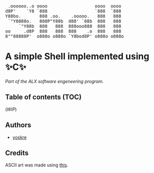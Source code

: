 <pre>
 .oooooo..o oooo                  oooo  oooo  
d8P'    `Y8 `888                  `888  `888  
Y88bo.       888 .oo.    .ooooo.   888   888  
 `"Y8888o.   888P"Y88b  d88' `88b  888   888  
     `"Y88b  888   888  888ooo888  888   888  
oo     .d8P  888   888  888    .o  888   888  
8""88888P'  o888o o888o `Y8bod8P' o888o o888o 
</pre>

# A simple Shell implemented using ✨**C**✨
*Part of the ALX software engeneering program.*
## Table of contents (TOC)
(*WIP*)
## Authors
- [yoskre](https://github.com/yoskre)
## Credits
ASCII art was made using [this](https://ascii.co.uk).
